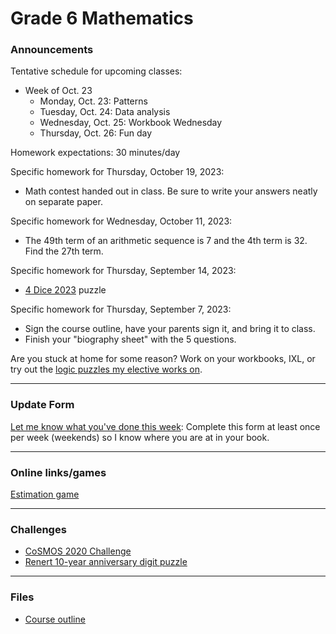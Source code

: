 # Grade 6 Mathematics

### Announcements



<!--
<a href="http://vchan2.github.io/Challenges/Creative_Challenge.pdf">Creative Challenge</a> - due Wednesday, June 7
-->

Tentative schedule for upcoming classes:

<!--
  * Week of Sep. 4
    * Tuesday, Sep. 5: 
    * Wednesday, Sep. 6: First day activities
    * Thursday, Sep. 7: Assessments
    * Friday, Sep. 8: Assessments
  * Week of Sep. 11
    * Monday, Sep. 11: SUB - Ms. Doina
    * Tuesday, Sep. 12: SUB - Ms. Doina
    * Wednesday, Sep. 13: Workbook Wednesdays
    * Thursday, Sep. 14: Fun day
  * Week of Sep. 18
    * Monday, Sep. 18: Visual proofs
    * Tuesday, Sep. 19: Visual proofs
    * Wednesday, Sep. 20: Workbook Wednesday
    * Thursday, Sep. 21: Fun day
  * Week of Sep. 25
    * Monday, Sep. 25: More visual proofs: distribution, area of parallelogram/triangle/trapezoid, Pythagorean Theorem
    * Tuesday, Sep. 26: Proof of Heron's formula
    * Wednesday, Sep. 27: Workbook Wednesday
    * Thursday, Sep. 28: Fun day
  * Week of Oct. 2
    * Monday, Oct. 2: Visual proofs sharing
    * Tuesday, Oct. 3: Visual proofs sharing
    * Wednesday, Oct. 4: Workbook Wednesday
    * Thursday, Oct. 5: Fun day (approximations) 
  * Week of Oct. 9
    * Monday, Oct. 9: Thanksgiving (no class)
    * Tuesday, Oct. 10: Patterns
    * Wednesday, Oct. 11: Workbook Wednesday
    * Thursday, Oct. 12: Fun day
  * Week of Oct. 16
    * Monday, Oct. 16: Patterns
    * Tuesday, Oct. 17: Patterns
    * Wednesday, Oct. 18: Workbook Wednesday
    * Thursday, Oct. 19: Fun day
 -->
 
  * Week of Oct. 23
    * Monday, Oct. 23: Patterns
    * Tuesday, Oct. 24: Data analysis
    * Wednesday, Oct. 25: Workbook Wednesday
    * Thursday, Oct. 26: Fun day




Homework expectations: 30 minutes/day

Specific homework for Thursday, October 19, 2023:
  * Math contest handed out in class. Be sure to write your answers neatly on separate paper.

Specific homework for Wednesday, October 11, 2023:
  * The 49th term of an arithmetic sequence is 7 and the 4th term is 32. Find the 27th term.

Specific homework for Thursday, September 14, 2023:
  * <a href="https://vchan2.github.io/Challenges/digit_puzzle/2023_4-dice.pdf">4 Dice 2023</a> puzzle

Specific homework for Thursday, September 7, 2023:
  * Sign the course outline, have your parents sign it, and bring it to class.
  * Finish your "biography sheet" with the 5 questions.



Are you stuck at home for some reason? Work on your workbooks, IXL, or try out the <a href="https://vchan2.github.io/2020logicpuzzles.html">logic puzzles my elective works on</a>.


<!--
Specific homework for Thursday, September 3, 2020:
  * Join the Schoology course.
  * Fill out the <a href="https://forms.gle/7Cr4h1FoWTxSz2TD8">update form</a>.
  * Sign the course outline, have your parents sign it, and bring it to class.
  * Finish your "biography sheet" with the 4 questions.
  * Have an answer to the question: "What is the purpose of learning math?"
-->

---

### Update Form

<a href="https://forms.gle/gTHyXPpYVPvGBQtw8"> Let me know what you've done this week</a>: Complete this form at least once per week (weekends) so I know where you are at in your book. 


<!--
You can see below if your entry has been recorded (it can take several minutes for the spreadsheet to update). Only record new information since your last update.
<p align="center">
<iframe src="https://docs.google.com/spreadsheets/d/e/2PACX-1vRKyjFED2oGNFD4i9CIM8U-lV3gmKU87IDq_tS0SBiLS3ySz7vH8cmXuCaIQPwvNMvZe8LxS6t5Hm9z/pubhtml?gid=37727654&amp;single=true&amp;widget=true&amp;headers=false" width="60%" height = "400"></iframe>
</p>
-->

---

### Online links/games

<a href="https://www.mathsisfun.com/numbers/estimation-game.php">Estimation game</a>


<!--
* <a href="https://hex.frvr.com/">Hexagon line puzzle</a>
-->

<!--
* <a href="https://krazydad.com/play/starbattle/">krazydad Star Battle interactive</a>
* <a href="https://www.mathplayground.com/candy_challenge_game.html">Candy challenge</a>
* <a href="https://www.puzzle-tents.com/">Tents</a>
-->

<!--
* <a href="https://snap.berkeley.edu/snap/snap.html#present:Username=psafa&ProjectName=Numbers%20Game"> Measurement/estimation game </a>
* <a href="https://www.mathplayground.com/"> Math Playground </a> (In particular, <a href="https://www.mathplayground.com/index_prealgebra.html"> prealgebra games</a>)
* <a href="https://www.mathplayground.com/ASB_Index.html"> Math playground multiplayer games </a> - Compete against other players in a variety of games.
* <a href="https://www.playok.com/en/hex/#100"> Hex online </a> - Play against other people
* <a href="https://solveme.edc.org/mobiles/"> Mobile balance puzzles </a>
   * <a href="https://solveme.edc.org/mobiles/?mobiles=200662"> Dr. Vince's puzzle #1 </a> (Moderate)
   * <a href="https://solveme.edc.org/mobiles/?mobiles=201443"> Dr. Vince's puzzle #2 </a> (Hard)
   * <a href="https://solveme.edc.org/mobiles/?mobiles=201442"> Dr. Vince's puzzle #3 </a> (Ultra hard)
* <a href="http://www.euclidthegame.com/Tutorial/"> Euclid the game </a>
* <a href="https://www.geogebra.org/classic?lang=en"> Geogebra (classic) </a>
-->

---

### Challenges

* <a href="https://renertmath.github.io/RenertMath-CelebrateMath/">CoSMOS 2020 Challenge</a> 
* <a href="https://vchan2.github.io/Challenges/10_2022_2023_digit_puzzle.pdf">Renert 10-year anniversary digit puzzle</a>

<!--
* <a href="https://vchan2.github.io/Challenges/binary_prime_catacomb.pdf">Binary prime catacomb</a>
* <a href="https://vchan2.github.io/Challenges/2022_Hexadecimal_challenge.pdf">Hexadecimal challenge</a>
* <a href="https://renertmath.github.io/Challenges/12Days2022.html">12 Days of ChrisMATH</a>
* <a href="https://vchan2.github.io/Challenges/digit_puzzle_2023.pdf">2023 digit puzzle</a>: There will be up to 3 types of prizes:
   * Best score(s) in class
   * Exceptionally creative solution (rarely given out)
   * If your score beats my score for any digit
* <a href="https://vchan2.github.io/Challenges/digit_puzzle_2023_4dice.pdf">2023 4-dice puzzle</a>
* <a href="https://vchan2.github.io/pi/pi_2023.pdf">2023 &pi; Day puzzle</a>
-->

<!--
* <a href="https://vchan2.github.io/Challenges/Rainbow_Stones.pdf"> Rainbow stones </a>
* <a href="https://vchan2.github.io/Challenges/Boomerang_fractions.pdf"> Boomerang fractions </a>
* <a href="https://vchan2.github.io/Challenges/Fruit_puzzle.pdf"> Fruit algebra puzzle - over 95% of people cannot solve this! </a>
* <a href="https://vchan2.github.io/Challenges/2020-21Winter_Break.pdf"> Winter Break math challenges </a> (<a href="https://vchan2.github.io/Challenges/2020-21Winter_Break_winners.pdf">Results</a>)
* <a href="https://vchan2.github.io/Challenges/Cupid's_quiver.pdf"> Cupid's quiver </a>
* <a href="https://vchan2.github.io/Challenges/pi_digit_puzzle2021basic.pdf"> &pi; day 2021 challenge (basic version) </a>
* <a href="https://vchan2.github.io/Challenges/pi_digit_puzzle2021.pdf"> &pi; day 2021 challenge (advanced version) </a>
* <a href="https://vchan2.github.io/Challenges/2021-04-01_digit_puzzle.pdf"> 2021-04-01 challenge </a>
-->

---

### Files

* <a href="https://vchan2.github.io/2023gr6/Math_Gr6_Course_Outline_2023-2024.pdf"> Course outline </a>


<!--
* <a href="https://vchan2.github.io/2020gr4/Mini-math_Gr4.pdf"> Mini-math </a> (<a href="https://vchan2.github.io/2020gr4/Mini-math_Gr4_sol.pdf">Solutions</a>)
-->
